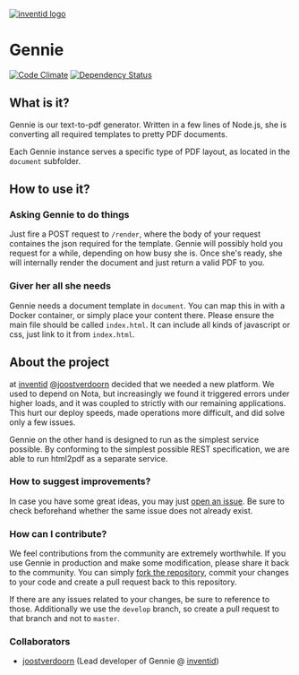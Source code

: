 [![inventid logo](https://cdn.inventid.nl/assets/logo-horizontally-ba8ae38ab1f53863fa4e99b977eaa1c7.png)](http://opensource.inventid.nl)

# Gennie

[![Code Climate](https://codeclimate.com/github/inventid/gennie/badges/gpa.svg)](https://codeclimate.com/github/inventid/gennie)
[![Dependency Status](https://gemnasium.com/inventid/gennie.svg)](https://gemnasium.com/inventid/gennie)

## What is it?

Gennie is our text-to-pdf generator.
Written in a few lines of Node.js, she is converting all required templates to pretty PDF documents.

Each Gennie instance serves a specific type of PDF layout, as located in the `document` subfolder.

## How to use it?

### Asking Gennie to do things

Just fire a POST request to `/render`, where the body of your request containes the json required for the template.
Gennie will possibly hold you request for a while, depending on how busy she is.
Once she's ready, she will internally render the document and just return a valid PDF to you.

### Giver her all she needs

Gennie needs a document template in `document`.
You can map this in with a Docker container, or simply place your content there.
Please ensure the main file should be called `index.html`.
It can include all kinds of javascript or css, just link to it from `index.html`.

## About the project

at [inventid](https://www.inventid.nl) [@joostverdoorn](https://github.com/joostverdoorn) decided that we needed a new platform.
We used to depend on Nota, but increasingly we found it triggered errors under higher loads, and it was coupled to strictly with our remaining applications.
This hurt our deploy speeds, made operations more difficult, and did solve only a few issues.

Gennie on the other hand is designed to run as the simplest service possible.
By conforming to the simplest possible REST specification, we are able to run html2pdf as a separate service.

### How to suggest improvements?

In case you have some great ideas, you may just [open an issue](https://github.com/inventid/gennie/issues/new).
Be sure to check beforehand whether the same issue does not already exist.

### How can I contribute?

We feel contributions from the community are extremely worthwhile.
If you use Gennie in production and make some modification, please share it back to the community.
You can simply [fork the repository](/inventid/gennie/fork), commit your changes to your code and create a pull request back to this repository.

If there are any issues related to your changes, be sure to reference to those.
Additionally we use the `develop` branch, so create a pull request to that branch and not to `master`.

### Collaborators

- [joostverdoorn](https://github.com/joostverdoorn) (Lead developer of Gennie @ [inventid](https://www.inventid.nl))

